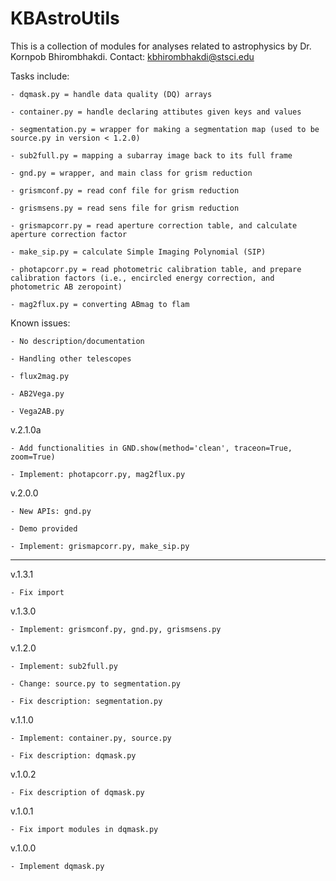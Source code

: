 # KBAstroUtils

This is a collection of modules for analyses related to astrophysics by Dr. Kornpob Bhirombhakdi. Contact: kbhirombhakdi@stsci.edu

Tasks include:

    - dqmask.py = handle data quality (DQ) arrays
    
    - container.py = handle declaring attibutes given keys and values
    
    - segmentation.py = wrapper for making a segmentation map (used to be source.py in version < 1.2.0)
    
    - sub2full.py = mapping a subarray image back to its full frame
    
    - gnd.py = wrapper, and main class for grism reduction
    
    - grismconf.py = read conf file for grism reduction
    
    - grismsens.py = read sens file for grism reduction
    
    - grismapcorr.py = read aperture correction table, and calculate aperture correction factor
    
    - make_sip.py = calculate Simple Imaging Polynomial (SIP)
    
    - photapcorr.py = read photometric calibration table, and prepare calibration factors (i.e., encircled energy correction, and photometric AB zeropoint)
    
    - mag2flux.py = converting ABmag to flam
        
Known issues:

    - No description/documentation
    
    - Handling other telescopes
        
    - flux2mag.py
    
    - AB2Vega.py
    
    - Vega2AB.py

v.2.1.0a

    - Add functionalities in GND.show(method='clean', traceon=True, zoom=True)
    
    - Implement: photapcorr.py, mag2flux.py

v.2.0.0

    - New APIs: gnd.py
    
    - Demo provided
    
    - Implement: grismapcorr.py, make_sip.py
    
---

v.1.3.1

    - Fix import

v.1.3.0

    - Implement: grismconf.py, gnd.py, grismsens.py
    
v.1.2.0

    - Implement: sub2full.py

    - Change: source.py to segmentation.py
    
    - Fix description: segmentation.py

v.1.1.0

    - Implement: container.py, source.py
    
    - Fix description: dqmask.py
    
v.1.0.2

    - Fix description of dqmask.py
    
v.1.0.1

    - Fix import modules in dqmask.py
    
v.1.0.0

    - Implement dqmask.py
    